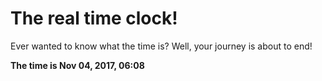 # The real time clock!

Ever wanted to know what the time is? Well, your journey is about to end!

**The time is Nov 04, 2017, 06:08**